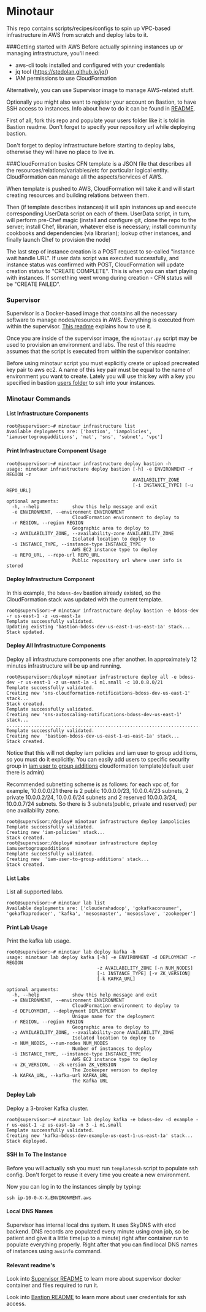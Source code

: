 Minotaur
========

This repo contains scripts/recipes/configs to spin up VPC-based infrastructure in AWS from scratch and deploy labs to it.

###Getting started with AWS
Before actually spinning instances up or managing infrastructure, you'll need:

- aws-cli tools installed and configured with your credentials
- jq tool (https://stedolan.github.io/jq/)
- IAM permissions to use CloudFormation

Alternatively, you can use Supervisor image to manage AWS-related stuff.

Optionally you might also want to register your account on Bastion, to have SSH access to instances. 
Info about how to do it can be found in [README](infrastructure/aws/bastion).

First of all, fork this repo and populate your users folder like it is told in Bastion readme. Don't forget to specify your repository url while deploying bastion.

Don't forget to deploy infrastructure before starting to deploy labs, otherwise they will have no place to live in.

###CloudFormation basics
CFN template is a JSON file that describes all the resources/relations/variables/etc for particular logical entity.
CloudFormation can manage all the aspects/services of AWS. 

When template is pushed to AWS, CloudFormation will take it and will start creating resources and building relations between them.

Then (if template describes instances) it will spin instances up and execute corresponding UserData script on each of them.
UserData script, in turn, will perform pre-Chef magic (install and configure git, clone the repo to the server; install Chef, librarian, whatever else is necessary; install community cookbooks and dependencies (via librarian); lookup other instances, and finally launch Chef to provision the node)

The last step of instance creation is a POST request to so-called "instance wait handle URL". 
If user data script was executed successfully, and instance status was confirmed with POST, CloudFormation will update creation status to "CREATE COMPLETE". 
This is when you can start playing with instances.
If something went wrong during creation - CFN status will be "CREATE FAILED".

### Supervisor

Supervisor is a Docker-based image that contains all the necessary software to manage nodes/resources in AWS. Everything is executed from within the supervisor. [This readme](supervisor/README.md) explains how to use it.

Once you are inside of the supervisor image, the `minotaur.py` script may be used to provision an environment and labs. The rest of this readme assumes that the script is executed from within the supervisor container.

Before using minotaur script you must explicitly create or upload precreated key pair to aws ec2. A name of this key pair must be equal to the name of environment you want to create. Lately you will use this key with a key you specified in bastion [users folder](infrastructure/aws/bastion/chef/data_bags/users) to ssh into your instances.

### Minotaur Commands

#### List Infrastructure Components
```
root@supervisor:~# minotaur infrastructure list
Available deployments are: ['bastion', 'iampolicies', 'iamusertogroupadditions', 'nat', 'sns', 'subnet', 'vpc']
```
#### Print Infrastructure Component Usage
```
root@supervisor:~# minotaur infrastructure deploy bastion -h
usage: minotaur infrastructure deploy bastion [-h] -e ENVIRONMENT -r REGION -z
                                              AVAILABILITY_ZONE
                                              [-i INSTANCE_TYPE] [-u REPO_URL]

optional arguments:
  -h, --help            show this help message and exit
  -e ENVIRONMENT, --environment ENVIRONMENT
                        CloudFormation environment to deploy to
  -r REGION, --region REGION
                        Geographic area to deploy to
  -z AVAILABILITY_ZONE, --availability-zone AVAILABILITY_ZONE
                        Isolated location to deploy to
  -i INSTANCE_TYPE, --instance-type INSTANCE_TYPE
                        AWS EC2 instance type to deploy
  -u REPO_URL, --repo-url REPO_URL
                        Public repository url where user info is stored
```

#### Deploy Infrastructure Component

In this example, the `bdoss-dev` bastion already existed, so the CloudFormation stack was updated with the current template.
```
root@supervisor:~# minotaur infrastructure deploy bastion -e bdoss-dev -r us-east-1 -z -us-east-1a
Template successfully validated.
Updating existing 'bastion-bdoss-dev-us-east-1-us-east-1a' stack...
Stack updated.
```

#### Deploy All Infrastructure Components
Deploy all infrastructure components one after another. In approximately 12 minutes infrastructure will be up and running.
```
root@supervisor:/deploy# minotaur infrastructure deploy all -e bdoss-dev -r us-east-1 -z us-east-1a -i m1.small -c 10.0.8.0/21
Template successfully validated.
Creating new 'sns-cloudformation-notifications-bdoss-dev-us-east-1' stack...
Stack created.
Template successfully validated.
Creating new 'sns-autoscaling-notifications-bdoss-dev-us-east-1' stack...
........................................................................
Template successfully validated.
Creating new  'bastion-bdoss-dev-us-east-1-us-east-1a' stack...
Stack created.
```
Notice that this will not deploy iam policies and iam user to group additions, so you must do it explicitly.
You can easily add users to specific security group in [iam user to group additions](infrastructure/aws/iamusertogroupadditions/aws/template.cfn) cloudformation template(default user there is admin)

Recommended subnetting scheme is as follows: for each vpc of, for example, 10.0.0.0/21 there is 2 public 10.0.0.0/23, 10.0.0.4/23 subnets, 2 private 10.0.0.2/24, 10.0.0.6/24 subnets and 2 reserved 10.0.0.3/24, 10.0.0.7/24 subnets. So there is 3 subnets(public, private and reserved) per one availability zone.
```
root@supervisor:/deploy# minotaur infrastructure deploy iampolicies
Template successfully validated.
Creating new 'iam-policies' stack...
Stack created.
root@supervisor:/deploy# minotaur infrastructure deploy iamusertogroupadditions
Template successfully validated.
Creating new  'iam-user-to-group-additions' stack...
Stack created.
```

#### List Labs
List all supported labs.
```
root@supervisor:~# minotaur lab list
Available deployments are: ['clouderahadoop', 'gokafkaconsumer', 'gokafkaproducer', 'kafka', 'mesosmaster', 'mesosslave', 'zookeeper']
```

#### Print Lab Usage
Print the kafka lab usage.
```
root@supervisor:~# minotaur lab deploy kafka -h
usage: minotaur lab deploy kafka [-h] -e ENVIRONMENT -d DEPLOYMENT -r REGION
                                 -z AVAILABILITY_ZONE [-n NUM_NODES]
                                 [-i INSTANCE_TYPE] [-v ZK_VERSION]
                                 [-k KAFKA_URL]

optional arguments:
  -h, --help            show this help message and exit
  -e ENVIRONMENT, --environment ENVIRONMENT
                        CloudFormation environment to deploy to
  -d DEPLOYMENT, --deployment DEPLOYMENT
                        Unique name for the deployment
  -r REGION, --region REGION
                        Geographic area to deploy to
  -z AVAILABILITY_ZONE, --availability-zone AVAILABILITY_ZONE
                        Isolated location to deploy to
  -n NUM_NODES, --num-nodes NUM_NODES
                        Number of instances to deploy
  -i INSTANCE_TYPE, --instance-type INSTANCE_TYPE
                        AWS EC2 instance type to deploy
  -v ZK_VERSION, --zk-version ZK_VERSION
                        The Zookeeper version to deploy
  -k KAFKA_URL, --kafka-url KAFKA_URL
                        The Kafka URL
```

#### Deploy Lab
Deploy a 3-broker Kafka cluster.
```
root@supervisor:~# minotaur lab deploy kafka -e bdoss-dev -d example -r us-east-1 -z us-east-1a -n 3 -i m1.small
Template successfully validated.
Creating new 'kafka-bdoss-dev-example-us-east-1-us-east-1a' stack...
Stack deployed.
```

#### SSH In To The Instance
Before you will actually ssh you must run `templatessh` script to populate ssh config. Don't forget to reuse it every time you create a new environment.

Now you can log in to the instances simply by typing:
```
ssh ip-10-0-X-X.ENVIRONMENT.aws
```

#### Local DNS Names
Supervisor has internal local dns system. It uses SkyDNS with etcd backend. DNS records are populated every minute using cron job, so be patient and give it a little time(up to a minute) right after container run to populate everything properly. Right after that you can find local DNS names of instances using `awsinfo` command.

#### Relevant readme's

Look into [Supervisor README](supervisor/README.md) to learn more about supervisor docker container and files required to run it.

Look into [Bastion README](infrastructure/aws/bastion/README.md) to learn more about user credentials for ssh access.